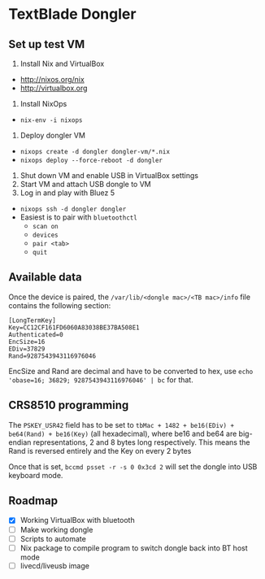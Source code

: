 TextBlade Dongler
===

Set up test VM
---
1. Install Nix and VirtualBox
  * http://nixos.org/nix
  * http://virtualbox.org
1. Install NixOps
  * `nix-env -i nixops`
1. Deploy dongler VM
  * `nixops create -d dongler dongler-vm/*.nix`
  * `nixops deploy --force-reboot -d dongler`
1. Shut down VM and enable USB in VirtualBox settings
1. Start VM and attach USB dongle to VM
1. Log in and play with Bluez 5
  * `nixops ssh -d dongler dongler`
  * Easiest is to pair with `bluetoothctl`
    * `scan on`
    * `devices`
    * `pair <tab>`
    * `quit`

Available data
---
Once the device is paired, the `/var/lib/<dongle mac>/<TB mac>/info` file contains the following section:
```
[LongTermKey]
Key=CC12CF161FD6060A83038BE37BA508E1
Authenticated=0
EncSize=16
EDiv=37829
Rand=9287543943116976046
```
EncSize and Rand are decimal and have to be converted to hex, use `echo 'obase=16; 36829; 9287543943116976046' | bc` for that.

CRS8510 programming
---
The `PSKEY_USR42` field has to be set to `tbMac + 1482 + be16(EDiv) + be64(Rand) + be16(Key)` (all hexadecimal), where be16 and be64 are big-endian representations, 2 and 8 bytes long respectively. This means the Rand is reversed entirely and the Key on every 2 bytes

Once that is set, `bccmd psset -r -s 0 0x3cd 2` will set the dongle into USB keyboard mode.

Roadmap
---
* [x] Working VirtualBox with bluetooth
* [ ] Make working dongle
* [ ] Scripts to automate
* [ ] Nix package to compile program to switch dongle back into BT host mode
* [ ] livecd/liveusb image

